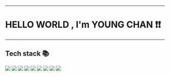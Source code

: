 <hr>
<h1>HELLO WORLD , I'm YOUNG CHAN ❗️❗️</h1>
<hr>
<h2>Tech stack 📚</h2>
<span>
    <img src="https://img.shields.io/badge/JAVA-007396?style=flat-square">
    <img src="https://img.shields.io/badge/JavaScript-F7DF1E?style=flat-square&logo=JavaScript&logoColor=black">
    <img src="https://img.shields.io/badge/Python-3776AB?style=flat-square&logo=python&logoColor=yellow">
    <img src="https://img.shields.io/badge/Git-F05032?style=flat-square&logo=Git&logoColor=black">
    <img src="https://img.shields.io/badge/GitHub-181717?style=flat-square&logo=GitHub&logoColor=white">
    <img src="https://img.shields.io/badge/Docker-2496ED?style=flat-square&logo=Docker&logoColor=white">
    <img src="https://img.shields.io/badge/Spring Boot-6DB33F?style=flat-square&logo=Spring Boot&logoColor=white">
    <img src="https://img.shields.io/badge/Oracle-F80000?style=flat-square&logo=Oracle&logoColor=white">
    <img src="https://img.shields.io/badge/PostgreSQL-4169E1?style=flat-square&logo=PostgreSQL&logoColor=white">
</span>

